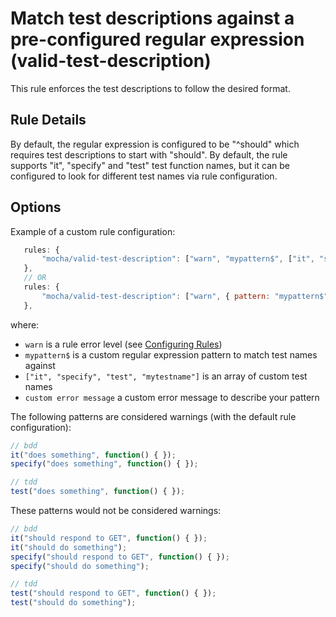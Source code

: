 # Match test descriptions against a pre-configured regular expression (valid-test-description)

This rule enforces the test descriptions to follow the desired format.

## Rule Details

By default, the regular expression is configured to be "^should" which requires test descriptions to start with "should".
By default, the rule supports "it", "specify" and "test" test function names, but it can be configured to look for different test names via rule configuration.

## Options

Example of a custom rule configuration:

```js
   rules: {
       "mocha/valid-test-description": ["warn", "mypattern$", ["it", "specify", "test", "mytestname"], "custom error message"]
   },
   // OR
   rules: {
       "mocha/valid-test-description": ["warn", { pattern: "mypattern$", testNames: ["it", "specify", "test", "mytestname"], message: 'custom error message' }]
   },
```

where:

* `warn` is a rule error level (see [Configuring Rules](http://eslint.org/docs/user-guide/configuring#configuring-rules))
* `mypattern$` is a custom regular expression pattern to match test names against
* `["it", "specify", "test", "mytestname"]` is an array of custom test names
* `custom error message` a custom error message to describe your pattern

The following patterns are considered warnings (with the default rule configuration):

```js
// bdd
it("does something", function() { });
specify("does something", function() { });

// tdd
test("does something", function() { });
```

These patterns would not be considered warnings:

```js
// bdd
it("should respond to GET", function() { });
it("should do something");
specify("should respond to GET", function() { });
specify("should do something");

// tdd
test("should respond to GET", function() { });
test("should do something");
```

